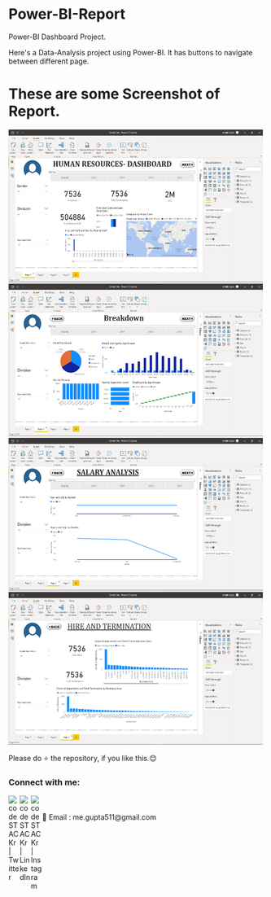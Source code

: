 # Power-BI-Report
Power-BI Dashboard Project.

Here's a Data-Analysis project using Power-BI. It has buttons to navigate between different page.


# These are some Screenshot of Report.
<img src="https://github.com/abhi-511/Power-BI-Report/blob/main/Screenshots/S1.png" alt="alt text" height=300 width="500"/>       <img src="https://github.com/abhi-511/Power-BI-Report/blob/main/Screenshots/S2.png" alt="alt text" height=300 width="500"/>       <img src="https://github.com/abhi-511/Power-BI-Report/blob/main/Screenshots/S3.png" alt="alt text" height=300 width="500"/>       <img src="https://github.com/abhi-511/Power-BI-Report/blob/main/Screenshots/S4.png" alt="alt text" height=300 width="500"/>       

Please do ⭐ the repository, if you like this.😊


### Connect with me:


[<img align="left" alt="codeSTACKr | Twitter" width="22px" src="https://cdn.jsdelivr.net/npm/simple-icons@v3/icons/twitter.svg" />][twitter]
[<img align="left" alt="codeSTACKr | LinkedIn" width="22px" src="https://cdn.jsdelivr.net/npm/simple-icons@v3/icons/linkedin.svg" />][linkedin]
[<img align="left" alt="codeSTACKr | Instagram" width="22px" src="https://cdn.jsdelivr.net/npm/simple-icons@v3/icons/instagram.svg" />][instagram]

<br />

<br />
 📧 Email : me.gupta511@gmail.com




[twitter]: https://twitter.com/Abhijit89577918
[instagram]: https://www.instagram.com/_abhijit_gupta_/
[linkedin]: https://www.linkedin.com/in/abhijit-gupta-764a96209/
